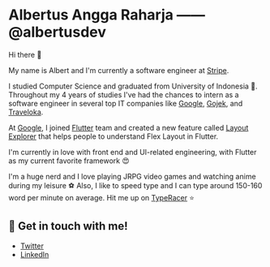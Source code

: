 # Albertus Angga Raharja —— @albertusdev
Hi there 👋 

My name is Albert and I'm currently a software engineer at [Stripe](github.com/stripe).

I studied Computer Science and graduated from University of Indonesia 🏫.
Throughout my 4 years of studies I've had the chances to intern as a software engineer in several top IT companies like [Google](github.com/google), [Gojek](github.com/gojek), and [Traveloka](github.com/traveloka).

At [Google](github.com/google), I joined [Flutter](github.com/flutter) team and created a new feature called [Layout Explorer](https://flutter.dev/docs/development/tools/devtools/inspector#flutter-layout-explorer) that helps people to understand Flex Layout in Flutter.

I'm currently in love with front end and UI-related engineering, with Flutter as my current favorite framework 😍

I'm a huge nerd and I love playing JRPG video games and watching anime during my leisure ⚽
Also, I like to speed type and I can type around 150-160 word per minute on average. Hit me up on [TypeRacer](https://data.typeracer.com/pit/profile?user=adalberht) ⭐

## 📝 Get in touch with me!
- [Twitter](https://www.twitter.com/albertusdev)
- [LinkedIn](https://www.linkedin.com/in/albertusangga)

<!--
**adalberht/adalberht** is a ✨ _special_ ✨ repository because its `README.md` (this file) appears on your GitHub profile.

Here are some ideas to get you started:

- 🔭 I’m currently working on ...
- 🌱 I’m currently learning ...
- 👯 I’m looking to collaborate on ...
- 🤔 I’m looking for help with ...
- 💬 Ask me about ...
- 📫 How to reach me: ...
- 😄 Pronouns: ...
- ⚡ Fun fact: ...
-->
